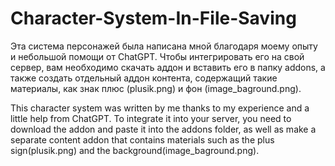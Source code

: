 # Character-System-In-File-Saving

Эта система персонажей была написана мной благодаря моему опыту и небольшой помощи от ChatGPT. Чтобы интегрировать его на свой сервер, вам необходимо скачать аддон и вставить его в папку addons, а также создать отдельный аддон контента, содержащий такие материалы, как знак плюс (plusik.png) и фон (image_baground.png).

This character system was written by me thanks to my experience and a little help from ChatGPT. To integrate it into your server, you need to download the addon and paste it into the addons folder, as well as make a separate content addon that contains materials such as the plus sign(plusik.png) and the background(image_baground.png).
